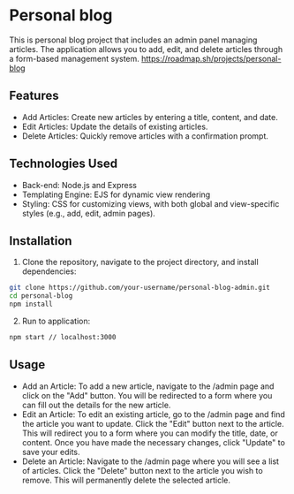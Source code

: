 # Personal blog

This is personal blog project that includes an admin panel managing articles. The application allows you to add, edit, and delete articles through a form-based management system.
https://roadmap.sh/projects/personal-blog

## Features

- Add Articles: Create new articles by entering a title, content, and date.
- Edit Articles: Update the details of existing articles.
- Delete Articles: Quickly remove articles with a confirmation prompt.

## Technologies Used
- Back-end: Node.js and Express
- Templating Engine: EJS for dynamic view rendering
- Styling: CSS for customizing views, with both global and view-specific styles (e.g., add, edit, admin pages).

## Installation 

1. Clone the repository, navigate to the project directory, and install dependencies:
  ```bash
  git clone https://github.com/your-username/personal-blog-admin.git
  cd personal-blog
  npm install
  ```

2. Run to application:
  ```bash
  npm start // localhost:3000
  ```

## Usage 

- Add an Article: To add a new article, navigate to the /admin page and click on the "Add" button. You will be redirected to a form where you can fill out the details for the new article.
- Edit an Article: To edit an existing article, go to the /admin page and find the article you want to update. Click the "Edit" button next to the article. This will redirect you to a form where you can modify the title, date, or content. Once you have made the necessary changes, click "Update" to save your edits.
- Delete an Article: Navigate to the /admin page where you will see a list of articles. Click the "Delete" button next to the article you wish to remove. This will permanently delete the selected article.
